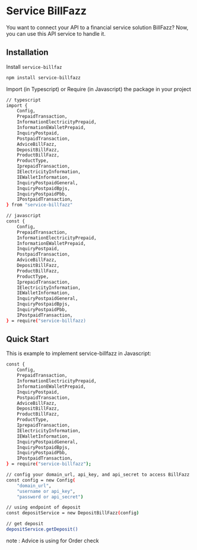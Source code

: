# Service BillFazz

You want to connect your API to a financial service solution BillFazz? Now, you can use this API service to handle it.

## Installation

Install `service-billfaz`

```bash
npm install service-billfazz
```

Import (in Typescript) or Require (in Javascript) the package in your project

```bash
// typescript
import {
    Config,
    PrepaidTransaction,
    InformationElectricityPrepaid,
    InformationEWalletPrepaid,
    InquiryPostpaid,
    PostpaidTransaction,
    AdviceBillFazz,
    DepositBillFazz,
    ProductBillFazz,
    ProductType,
    IprepaidTransaction,
    IElectricityInformation,
    IEWalletInformation,
    InquiryPostpaidGeneral,
    InquiryPostpaidBpjs,
    InquiryPostpaidPbb,
    IPostpaidTransaction,
} from "service-billfazz"

// javascript
const {
    Config,
    PrepaidTransaction,
    InformationElectricityPrepaid,
    InformationEWalletPrepaid,
    InquiryPostpaid,
    PostpaidTransaction,
    AdviceBillFazz,
    DepositBillFazz,
    ProductBillFazz,
    ProductType,
    IprepaidTransaction,
    IElectricityInformation,
    IEWalletInformation,
    InquiryPostpaidGeneral,
    InquiryPostpaidBpjs,
    InquiryPostpaidPbb,
    IPostpaidTransaction,
} = require("service-billfazz)
```

## Quick Start

This is example to implement service-billfazz in Javascript:

```bash
const {
    Config,
    PrepaidTransaction,
    InformationElectricityPrepaid,
    InformationEWalletPrepaid,
    InquiryPostpaid,
    PostpaidTransaction,
    AdviceBillFazz,
    DepositBillFazz,
    ProductBillFazz,
    ProductType,
    IprepaidTransaction,
    IElectricityInformation,
    IEWalletInformation,
    InquiryPostpaidGeneral,
    InquiryPostpaidBpjs,
    InquiryPostpaidPbb,
    IPostpaidTransaction,
} = require("service-billfazz");

// config your domain_url, api_key, and api_secret to access BillFazz
const config = new Config(
    "domain_url",
    "username or api_key",
    "password or api_secret")

// using endpoint of deposit
const depositService = new DepositBillFazz(config)

// get deposit
depositService.getDeposit()
```

note : Advice is using for Order check
